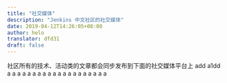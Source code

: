 ```yaml
---
title: "社交媒体"
description: "Jenkins 中文社区的社交媒体"
date: 2019-04-12T14:26:05+08:00
author: helo
translator: dfd31
draft: false
---
```


社区所有的技术、活动类的文章都会同步发布到下面的社交媒体平台上
add
a1dd
a
a
a
a
a
a
a
a
a
a
a
a
a
a
a
a
a
a
a
a
